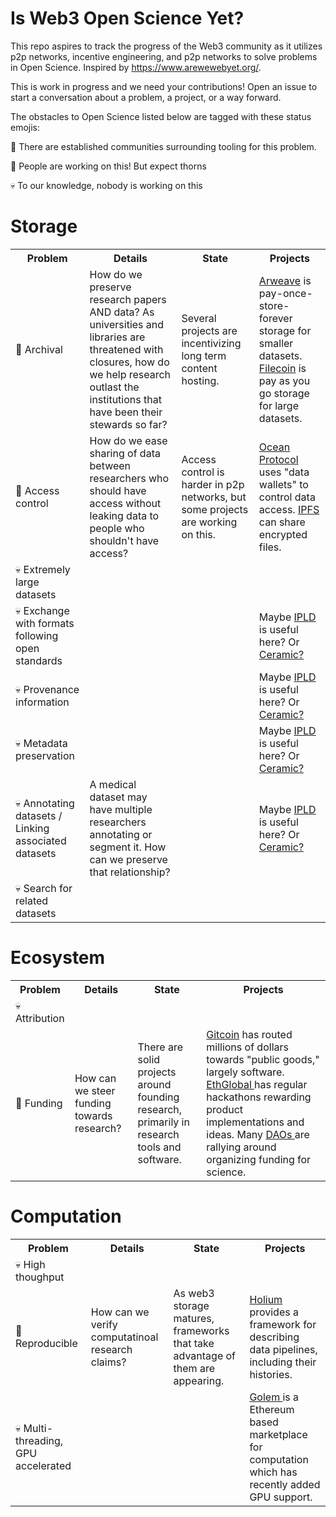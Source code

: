 # Is Web3 Open Science Yet?
This repo aspires to track the progress of the Web3 community as it utilizes p2p networks, incentive engineering, and p2p networks to solve problems in Open Science. Inspired by https://www.arewewebyet.org/.

This is work in progress and we need your contributions! Open an issue to start a conversation about a problem, a project, or a way forward. 

The obstacles to Open Science listed below are tagged with these status emojis:

🔧 There are established communities surrounding tooling for this problem.

🌵 People are working on this! But expect thorns 

💀 To our knowledge, nobody is working on this

# Storage
<table>
<tr> <th> Problem </th> <th> Details </th> <th> State </th> <th> Projects </th> </tr>
<tr> 
  <td> 🔧 Archival </td>
  <td>
    How do we preserve research papers AND data? As universities and libraries are threatened with closures, how do we help research outlast the institutions that have been their stewards so far? 
  </td>
  <td> 
    Several projects are incentivizing long term content hosting.
  </td>
  <td>
    <a href="https://www.arweave.org/">Arweave</a> is pay-once-store-forever storage for smaller datasets.
    <a href="https://filecoin.io/">Filecoin</a> is pay as you go storage for large datasets.
  </td>
</tr>
<tr><td> 🌵 Access control </td>
  <td> 
    How do we ease sharing of data between researchers who should have access without leaking data to people who shouldn't have access?
  </td>
  <td>
    Access control is harder in p2p networks, but some projects are working on this.
  </td>
  <td>
    <a href="https://oceanprotocol.com/" >Ocean Protocol</a> uses "data wallets" to control data access. 
    <a href="https://docs.ipfs.io/concepts/privacy-and-encryption/#enhancing-your-privacy"> IPFS </a> can share encrypted files.
  </td>
</tr>
<tr> <td>💀 Extremely large datasets</td></tr>
<tr> 
  <td>💀 Exchange with formats following open standards</td>
  <td></td>
  <td></td>
  <td>Maybe <a href="https://ipld.io/">IPLD</a> is useful here? Or <a href="https://ceramic.network/">Ceramic?</a></td>  
</tr>
<tr> 
  <td>💀 Provenance information</td>
  <td></td>
  <td></td>
  <td>Maybe <a href="https://ipld.io/">IPLD</a> is useful here? Or <a href="https://ceramic.network/">Ceramic?</a></td>    
</tr>
<tr> 
  <td>💀 Metadata preservation</td>
  <td></td>
  <td></td>  
  <td>Maybe <a href="https://ipld.io/">IPLD</a> is useful here? Or <a href="https://ceramic.network/">Ceramic?</a></td>    
</tr>
<tr> 
  <td>💀 Annotating datasets / Linking associated datasets </td>
  <td> A medical dataset may have multiple researchers annotating or segment it. How can we preserve that relationship?</td>
  <td></td>  
  <td>Maybe <a href="https://ipld.io/">IPLD</a> is useful here? Or <a href="https://ceramic.network/">Ceramic?</a></td>    
</tr>
<tr> <td>💀 Search for related datasets</td></tr>
</table>


# Ecosystem
<table>
<tr> <th> Problem </th> <th> Details </th> <th> State </th> <th> Projects </th> </tr>
<tr> <td>💀Attribution</td> </tr>
<tr> 
  <td>🔧 Funding</td>
  <td> How can we steer funding towards research?</td> 
  <td> There are solid projects around founding research, primarily in research tools and software. </td> 
  <td> <a href="https://gitcoin.co/">Gitcoin</a> has routed millions of dollars towards "public goods," largely software. <a href="https://showcase.ethglobal.com/"> EthGlobal </a> has regular hackathons rewarding product implementations and ideas. Many <a href="https://en.wikipedia.org/wiki/The_DAO_(organization)"> DAOs </a> are rallying around organizing funding for science.  </td>
</tr>
</table>

# Computation
<table>
<tr> <th> Problem </th> <th> Details </th> <th> State </th> <th> Projects </th> </tr>
<tr> <td>💀 High thoughput</td></tr>
<tr>
  <td>🌵 Reproducible</td> 
  <td> How can we verify computatinoal research claims? </td> 
  <td> As web3 storage matures, frameworks that take advantage of them are appearing. </td> 
  <td> <a href="https://docs.holium.org/"> Holium </a> provides a framework for describing data pipelines, including their histories. </td> 
</tr>
<tr> <td>💀 Multi-threading, GPU accelerated</td>
  <td></td>
  <td></td>
  <td><a href="https://www.golem.network/"> Golem </a> is a Ethereum based marketplace for computation which has recently added GPU support. </td>
  
</tr>
</table>

